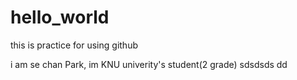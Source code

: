 # hello_world
this is practice for using github

i am se chan Park, im KNU univerity's student(2 grade)
sdsdsds
dd
